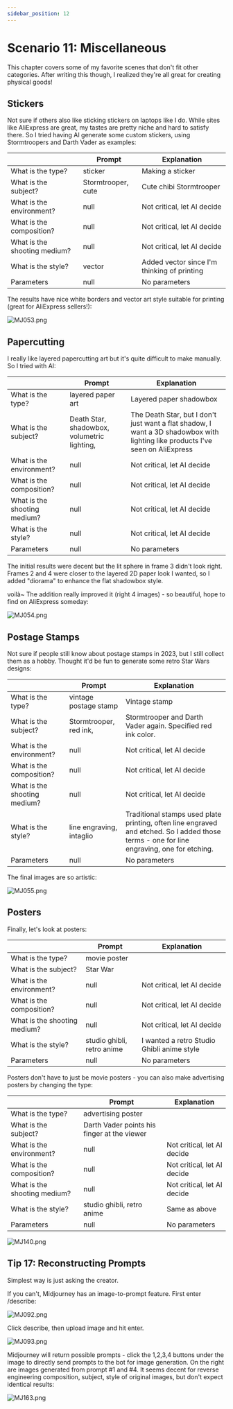 ```yaml
---
sidebar_position: 12
---
```


# Scenario 11: Miscellaneous

This chapter covers some of my favorite scenes that don't fit other categories. After writing this though, I realized they're all great for creating physical goods!

## Stickers

Not sure if others also like sticking stickers on laptops like I do. While sites like AliExpress are great, my tastes are pretty niche and hard to satisfy there. So I tried having AI generate some custom stickers, using Stormtroopers and Darth Vader as examples:

|                              | **Prompt**         | **Explanation**                             |
| ---------------------------- | ------------------ | ------------------------------------------- |
| What is the type?            | sticker            | Making a sticker                            |
| What is the subject?         | Stormtrooper, cute | Cute chibi Stormtrooper                     |
| What is the environment?     | null               | Not critical, let AI decide                 |
| What is the composition?     | null               | Not critical, let AI decide                 |
| What is the shooting medium? | null               | Not critical, let AI decide                 |
| What is the style?           | vector             | Added vector since I'm thinking of printing |
| Parameters                   | null               | No parameters                               |

The results have nice white borders and vector art style suitable for printing (great for AliExpress sellers!):

![MJ053.png](https://res.craft.do/user/full/d845172f-becd-4255-bf79-d722098b2d83/doc/15EA26B6-9B49-4076-B8D8-DFE53ABD52C8/30B1A9F2-76DD-4D6C-9331-0D1019E0DCDE_2/fQQfbEPe5CZA5WV5I6MkyeFFECM3V5SAnfuM19IDyaEz/MJ053.png)

## Papercutting

I really like layered papercutting art but it's quite difficult to make manually. So I tried with AI:

|                              | **Prompt**                                  | **Explanation**                                                                                                                |
| ---------------------------- | ------------------------------------------- | ------------------------------------------------------------------------------------------------------------------------------ |
| What is the type?            | layered paper art                           | Layered paper shadowbox                                                                                                        |
| What is the subject?         | Death Star, shadowbox, volumetric lighting, | The Death Star, but I don't just want a flat shadow, I want a 3D shadowbox with lighting like products I've seen on AliExpress |
| What is the environment?     | null                                        | Not critical, let AI decide                                                                                                    |
| What is the composition?     | null                                        | Not critical, let AI decide                                                                                                    |
| What is the shooting medium? | null                                        | Not critical, let AI decide                                                                                                    |
| What is the style?           | null                                        | Not critical, let AI decide                                                                                                    |
| Parameters                   | null                                        | No parameters                                                                                                                  |

The initial results were decent but the lit sphere in frame 3 didn't look right. Frames 2 and 4 were closer to the layered 2D paper look I wanted, so I added "diorama" to enhance the flat shadowbox style.

voilà~ The addition really improved it (right 4 images) - so beautiful, hope to find on AliExpress someday:

![MJ054.png](https://res.craft.do/user/full/d845172f-becd-4255-bf79-d722098b2d83/doc/15EA26B6-9B49-4076-B8D8-DFE53ABD52C8/3B4F6B80-463B-4085-A745-72259C4A5A7A_2/CurTBA9GICmGj2QNn2KRs919J96VYafOSNyUUtwsubgz/MJ054.png)

## Postage Stamps

Not sure if people still know about postage stamps in 2023, but I still collect them as a hobby. Thought it'd be fun to generate some retro Star Wars designs:

|                              | **Prompt**               | **Explanation**                                                                                                                           |
| ---------------------------- | ------------------------ | ----------------------------------------------------------------------------------------------------------------------------------------- |
| What is the type?            | vintage postage stamp    | Vintage stamp                                                                                                                             |
| What is the subject?         | Stormtrooper, red ink,   | Stormtrooper and Darth Vader again. Specified red ink color.                                                                              |
| What is the environment?     | null                     | Not critical, let AI decide                                                                                                               |
| What is the composition?     | null                     | Not critical, let AI decide                                                                                                               |
| What is the shooting medium? | null                     | Not critical, let AI decide                                                                                                               |
| What is the style?           | line engraving, intaglio | Traditional stamps used plate printing, often line engraved and etched. So I added those terms - one for line engraving, one for etching. |
| Parameters                   | null                     | No parameters                                                                                                                             |

The final images are so artistic:

![MJ055.png](https://res.craft.do/user/full/d845172f-becd-4255-bf79-d722098b2d83/doc/15EA26B6-9B49-4076-B8D8-DFE53ABD52C8/92B9E182-EDC8-4560-9C8B-D15D4662D0A3_2/rFV6Aa396xv5mUR9hB8dCT85yjEVZvUZ52o8huicuh0z/MJ055.png)

## Posters

Finally, let's look at posters:

|                              | **Prompt**                 | **Explanation**                            |
| ---------------------------- | -------------------------- | ------------------------------------------ |
| What is the type?            | movie poster               |                                            |
| What is the subject?         | Star War                   |                                            |
| What is the environment?     | null                       | Not critical, let AI decide                |
| What is the composition?     | null                       | Not critical, let AI decide                |
| What is the shooting medium? | null                       | Not critical, let AI decide                |
| What is the style?           | studio ghibli, retro anime | I wanted a retro Studio Ghibli anime style |
| Parameters                   | null                       | No parameters                              |

Posters don't have to just be movie posters - you can also make advertising posters by changing the type:

|                              | **Prompt**                                  | **Explanation**             |
| ---------------------------- | ------------------------------------------- | --------------------------- |
| What is the type?            | advertising poster                          |                             |
| What is the subject?         | Darth Vader points his finger at the viewer |                             |
| What is the environment?     | null                                        | Not critical, let AI decide |
| What is the composition?     | null                                        | Not critical, let AI decide |
| What is the shooting medium? | null                                        | Not critical, let AI decide |
| What is the style?           | studio ghibli, retro anime                  | Same as above               |
| Parameters                   | null                                        | No parameters               |

![MJ140.png](https://res.craft.do/user/full/d845172f-becd-4255-bf79-d722098b2d83/doc/15EA26B6-9B49-4076-B8D8-DFE53ABD52C8/60483EBF-3ED1-4CB9-872A-4A3B73AB62FA_2/TNdcqY1IyJJPl0MlByVWdRzbEufThwmemHdjytFRgOAz/MJ140.png)

## Tip 17: Reconstructing Prompts

Simplest way is just asking the creator.

If you can't, Midjourney has an image-to-prompt feature. First enter /describe:

![MJ092.png](https://res.craft.do/user/full/d845172f-becd-4255-bf79-d722098b2d83/doc/15EA26B6-9B49-4076-B8D8-DFE53ABD52C8/1F561044-20D9-4FEB-BC08-B59BBFB872E1_2/Pu4U2CcTsM6jbPy40CPQxi6Cqm92cP9yvPqUDgJYtY4z/MJ092.png)

Click describe, then upload image and hit enter.

![MJ093.png](https://res.craft.do/user/full/d845172f-becd-4255-bf79-d722098b2d83/doc/15EA26B6-9B49-4076-B8D8-DFE53ABD52C8/0B2596AD-17E5-41D3-B34A-697FAF8DEEBD_2/vYKAgEFUwNbRALujXI1KsSUVVUJIFZUv6qxa6CRRC9kz/MJ093.png)

Midjourney will return possible prompts - click the 1,2,3,4 buttons under the image to directly send prompts to the bot for image generation. On the right are images generated from prompt #1 and #4. It seems decent for reverse engineering composition, subject, style of original images, but don't expect identical results:

![MJ163.png](https://res.craft.do/user/full/d845172f-becd-4255-bf79-d722098b2d83/doc/15EA26B6-9B49-4076-B8D8-DFE53ABD52C8/2FCC53CF-07B7-4251-B948-CCF8B63A0084_2/ROSf6SUiO3bhytuRc3Aeb8HcxYMqavypEXz9WMjIz5gz/MJ163.png)
